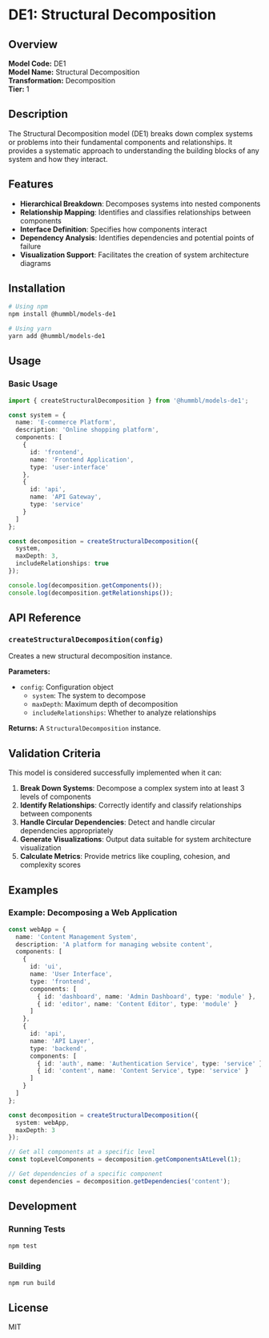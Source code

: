 # DE1: Structural Decomposition

## Overview

**Model Code:** DE1  
**Model Name:** Structural Decomposition  
**Transformation:** Decomposition  
**Tier:** 1  

## Description

The Structural Decomposition model (DE1) breaks down complex systems or problems into their fundamental components and relationships. It provides a systematic approach to understanding the building blocks of any system and how they interact.

## Features

- **Hierarchical Breakdown**: Decomposes systems into nested components
- **Relationship Mapping**: Identifies and classifies relationships between components
- **Interface Definition**: Specifies how components interact
- **Dependency Analysis**: Identifies dependencies and potential points of failure
- **Visualization Support**: Facilitates the creation of system architecture diagrams

## Installation

```bash
# Using npm
npm install @hummbl/models-de1

# Using yarn
yarn add @hummbl/models-de1
```

## Usage

### Basic Usage

```typescript
import { createStructuralDecomposition } from '@hummbl/models-de1';

const system = {
  name: 'E-commerce Platform',
  description: 'Online shopping platform',
  components: [
    {
      id: 'frontend',
      name: 'Frontend Application',
      type: 'user-interface'
    },
    {
      id: 'api',
      name: 'API Gateway',
      type: 'service'
    }
  ]
};

const decomposition = createStructuralDecomposition({
  system,
  maxDepth: 3,
  includeRelationships: true
});

console.log(decomposition.getComponents());
console.log(decomposition.getRelationships());
```

## API Reference

### `createStructuralDecomposition(config)`

Creates a new structural decomposition instance.

**Parameters:**
- `config`: Configuration object
  - `system`: The system to decompose
  - `maxDepth`: Maximum depth of decomposition
  - `includeRelationships`: Whether to analyze relationships

**Returns:** A `StructuralDecomposition` instance.

## Validation Criteria

This model is considered successfully implemented when it can:

1. **Break Down Systems**: Decompose a complex system into at least 3 levels of components
2. **Identify Relationships**: Correctly identify and classify relationships between components
3. **Handle Circular Dependencies**: Detect and handle circular dependencies appropriately
4. **Generate Visualizations**: Output data suitable for system architecture visualization
5. **Calculate Metrics**: Provide metrics like coupling, cohesion, and complexity scores

## Examples

### Example: Decomposing a Web Application

```typescript
const webApp = {
  name: 'Content Management System',
  description: 'A platform for managing website content',
  components: [
    {
      id: 'ui',
      name: 'User Interface',
      type: 'frontend',
      components: [
        { id: 'dashboard', name: 'Admin Dashboard', type: 'module' },
        { id: 'editor', name: 'Content Editor', type: 'module' }
      ]
    },
    {
      id: 'api',
      name: 'API Layer',
      type: 'backend',
      components: [
        { id: 'auth', name: 'Authentication Service', type: 'service' },
        { id: 'content', name: 'Content Service', type: 'service' }
      ]
    }
  ]
};

const decomposition = createStructuralDecomposition({
  system: webApp,
  maxDepth: 3
});

// Get all components at a specific level
const topLevelComponents = decomposition.getComponentsAtLevel(1);

// Get dependencies of a specific component
const dependencies = decomposition.getDependencies('content');
```

## Development

### Running Tests

```bash
npm test
```

### Building

```bash
npm run build
```

## License

MIT
